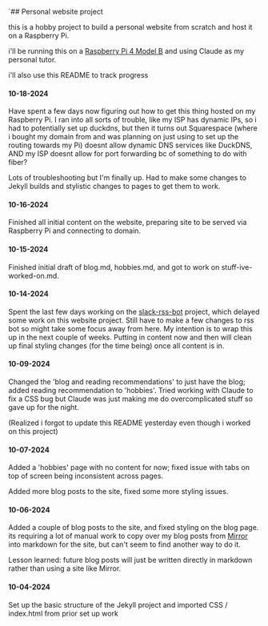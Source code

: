 `## Personal website project

this is a hobby project to build a personal website from scratch and host it on a Raspberry Pi. 

i'll be running this on a [Raspberry Pi 4 Model B](https://vilros.com/products/raspberry-pi-4-model-b-1?variant=40809478750302) and using Claude as my personal tutor. 

i'll also use this README to track progress

#### 10-18-2024

Have spent a few days now figuring out how to get this thing hosted on my Raspberry Pi. I ran into all sorts of trouble, like my ISP has dynamic IPs, so i had to potentially set up duckdns, but then it turns out Squarespace (where i bought my domain from and was planning on just using to set up the routing towards my Pi) doesnt allow dynamic DNS services like DuckDNS, AND my ISP doesnt allow for port forwarding bc of something to do with fiber? 

Lots of troubleshooting but I'm finally up. Had to make some changes to Jekyll builds and stylistic changes to pages to get them to work. 

#### 10-16-2024

Finished all initial content on the website, preparing site to be served via Raspberry Pi and connecting to domain.  

#### 10-15-2024

Finished initial draft of blog.md, hobbies.md, and got to work on stuff-ive-worked-on.md. 

#### 10-14-2024

Spent the last few days working on the [slack-rss-bot](https://github.com/brunny-eth/slack-rss-bot) project, which delayed some work on this website project. Still have to make a few changes to rss bot so might take some focus away from here. My intention is to wrap this up in the next couple of weeks. Putting in content now and then will clean up final styling changes (for the time being) once all content is in.

#### 10-09-2024

Changed the 'blog and reading recommendations' to just have the blog; added reading recommendation to 'hobbies'. Tried working with Claude to fix a CSS bug but Claude was just making me do overcomplicated stuff so gave up for the night.

(Realized i forgot to update this README yesterday even though i worked on this project)

#### 10-07-2024

Added a 'hobbies' page with no content for now; fixed issue with tabs on top of screen being inconsistent across pages.

Added more blog posts to the site, fixed some more styling issues.

#### 10-06-2024

Added a couple of blog posts to the site, and fixed styling on the blog page. its requiring a lot of manual work to copy over my blog posts from [Mirror](https://mirror.xyz/brunny.eth) into markdown for the site, but can't seem to find another way to do it. 

Lesson learned: future blog posts will just be written directly in markdown rather than using a site like Mirror. 

#### 10-04-2024

Set up the basic structure of the Jekyll project and imported CSS / index.html from prior set up work
